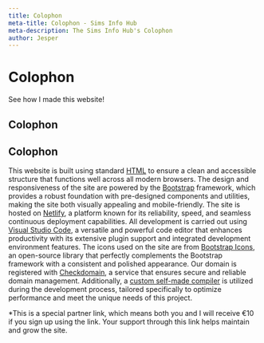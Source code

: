 ```yaml
---
title: Colophon
meta-title: Colophon - Sims Info Hub
meta-description: The Sims Info Hub's Colophon
author: Jesper
---
```


# Colophon

See how I made this website!

## Colophon

## Colophon

This website is built using standard [HTML](https://developer.mozilla.org/en-US/docs/Web/HTML) to ensure a clean and accessible structure that functions well across all modern browsers. The design and responsiveness of the site are powered by the [Bootstrap](https://getbootstrap.com) framework, which provides a robust foundation with pre-designed components and utilities, making the site both visually appealing and mobile-friendly. The site is hosted on [Netlify](https://www.netlify.com), a platform known for its reliability, speed, and seamless continuous deployment capabilities. All development is carried out using [Visual Studio Code](https://code.visualstudio.com), a versatile and powerful code editor that enhances productivity with its extensive plugin support and integrated development environment features. The icons used on the site are from [Bootstrap Icons](https://icons.getbootstrap.com), an open-source library that perfectly complements the Bootstrap framework with a consistent and polished appearance. Our domain is registered with [Checkdomain](https://www.checkdomain.de/?pid=503e9945), a service that ensures secure and reliable domain management. Additionally, a [custom self-made compiler](https://www.github.com/k1nsej/simsinfo) is utilized during the development process, tailored specifically to optimize performance and meet the unique needs of this project.

*This is a special partner link, which means both you and I will receive €10 if you sign up using the link. Your support through this link helps maintain and grow the site.